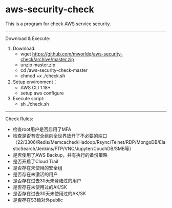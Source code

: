 # aws-security-check
This is a program for check AWS service security.

-------
Download & Execute:
1. Download:
    - wget https://github.com/mworldq/aws-security-check/archive/master.zip
    - unzip master.zip
    - cd <Download>/aws-security-check-master
    - chmod +x ./check.sh
2. Setup environment：
    - AWS CLI 1.18+ 
    - setup aws configure
3. Execute script:
    - sh ./check.sh

------
Check Rules:
- 检查root用户是否启用了MFA
- 检查是否有安全组向全世界放开了不必要的端口（22/3306/Redis/Memcached/Hadoop/Rsync/Telnet/RDP/MongoDB/ElasticSearch/Jenkins/FTP/VNC/Jupyter/CouchDB/SMB等）
- 是否使用了AWS Backup，并有执行的备份策略
- 是否开启了Cloud Trail
- 是否存在未使用的安全组
- 是否存在未激活的用户
- 是否存在过去30天未登陆过的用户
- 是否存在未使用过的AK/SK
- 是否存在过去30天未使用过的AK/SK
- 是否存在S3桶对外public